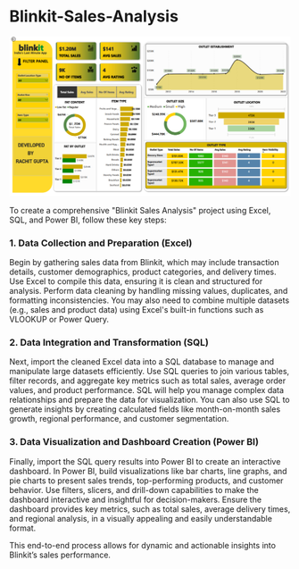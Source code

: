 # Blinkit-Sales-Analysis
![logo](https://github.com/rachit7217/Blinkit-Sales-Analysis/blob/main/Dashboard%204%20blinkit%20grocery%20sales.png)

To create a comprehensive "Blinkit Sales Analysis" project using Excel, SQL, and Power BI, follow these key steps:

### 1. **Data Collection and Preparation (Excel)**
Begin by gathering sales data from Blinkit, which may include transaction details, customer demographics, product categories, and delivery times. Use Excel to compile this data, ensuring it is clean and structured for analysis. Perform data cleaning by handling missing values, duplicates, and formatting inconsistencies. You may also need to combine multiple datasets (e.g., sales and product data) using Excel's built-in functions such as VLOOKUP or Power Query.

### 2. **Data Integration and Transformation (SQL)**
Next, import the cleaned Excel data into a SQL database to manage and manipulate large datasets efficiently. Use SQL queries to join various tables, filter records, and aggregate key metrics such as total sales, average order values, and product performance. SQL will help you manage complex data relationships and prepare the data for visualization. You can also use SQL to generate insights by creating calculated fields like month-on-month sales growth, regional performance, and customer segmentation.

### 3. **Data Visualization and Dashboard Creation (Power BI)**
Finally, import the SQL query results into Power BI to create an interactive dashboard. In Power BI, build visualizations like bar charts, line graphs, and pie charts to present sales trends, top-performing products, and customer behavior. Use filters, slicers, and drill-down capabilities to make the dashboard interactive and insightful for decision-makers. Ensure the dashboard provides key metrics, such as total sales, average delivery times, and regional analysis, in a visually appealing and easily understandable format.

This end-to-end process allows for dynamic and actionable insights into Blinkit’s sales performance.
